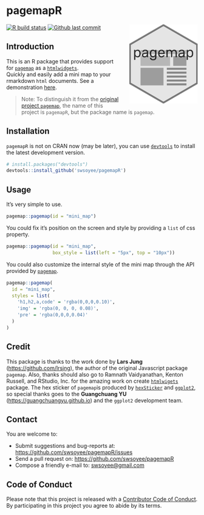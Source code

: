 <!--
%\VignetteEngine{knitr::rmarkdown}
%\VignetteIndexEntry{Introduction to pagemap}
-->

pagemapR
========

<img src='./vignettes/pagemap.png' width='180' align='right' style='max-width:50%;margin-left:20px;'>

<!-- badges: start -->

[![R build status](https://github.com/swsoyee/pagemapR/workflows/R-CMD-check/badge.svg)](https://github.com/swsoyee/pagemapR/actions)
[![Github last commit](https://img.shields.io/github/last-commit/swsoyee/pagemapR?logo=github)](https://github.com/swsoyee/pagemapR)
<!-- badges: end -->

Introduction
------------

This is an R package that provides support for [`pagemap`](https://larsjung.de/pagemap/) as a [`htmlwidgets`](https://www.htmlwidgets.org/).  
Quickly and easily add a mini map to your rmarkdown `html` documents.
See a demonstration [here](https://swsoyee.github.io/pagemapR/).

> Note: To distinguish it from the [original project `pagemap`](https://larsjung.de/pagemap/), the name of this project is `pagemapR`, but the package name is `pagemap`.

Installation
------------

`pagemapR` is not on CRAN now (may be later), you can use [`devtools`](https://www.r-project.org/nosvn/pandoc/devtools.html) to install the latest development version.

``` r
# install.packages("devtools")
devtools::install_github('swsoyee/pagemapR')
```

Usage
-----

It’s very simple to use.

``` r
pagemap::pagemap(id = "mini_map")
```

You could fix it’s position on the screen and style by providing a `list` of css property.

``` r
pagemap::pagemap(id = "mini_map",
                 box_style = list(left = "5px", top = "10px"))
```

You could also customize the internal style of the mini map through the API provided by [`pagemap`](https://larsjung.de/pagemap/).

``` r
pagemap::pagemap(
  id = "mini_map",
  styles = list(
    'h1,h2,a,code' = 'rgba(0,0,0,0.10)',
    'img' = 'rgba(0, 0, 0, 0.08)',
    'pre' = 'rgba(0,0,0,0.04)'
  )
)
```

Credit
------

This package is thanks to the work done by **Lars Jung** (<a href="https://github.com/lrsjng" class="uri">https://github.com/lrsjng</a>), the author of the original Javascript package `pagemap`. Also, thanks should also go to Ramnath Vaidyanathan, Kenton Russell, and RStudio, Inc. for the amazing work on create [`htmlwigets`](https://www.htmlwidgets.org/) package. The hex sticker of `pagemap`is produced by [`hexSticker`](https://github.com/GuangchuangYu/hexSticker) and [`ggplot2`](https://ggplot2.tidyverse.org/), so special thanks goes to the **Guangchuang YU** (<a href="https://guangchuangyu.github.io" class="uri">https://guangchuangyu.github.io</a>) and the `ggplot2` development team.

Contact
-------

You are welcome to:

-   Submit suggestions and bug-reports at:
    <a href="https://github.com/swsoyee/pagemapR/issues" class="uri">https://github.com/swsoyee/pagemapR/issues</a>
-   Send a pull request on: <a href="https://github.com/swsoyee/pagemapR" class="uri">https://github.com/swsoyee/pagemapR</a>
-   Compose a friendly e-mail to: <a href="mailto:swsoyee@gmail.com" class="email">swsoyee@gmail.com</a>

Code of Conduct
---------------

Please note that this project is released with a [Contributor Code of Conduct](https://github.com/swsoyee/pagemapR/blob/master/CODE_OF_CONDUCT.md). By participating in this project you agree to abide by its terms.
